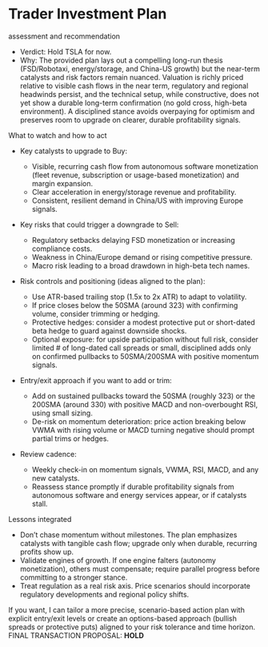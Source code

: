 # Trader Investment Plan

 assessment and recommendation

- Verdict: Hold TSLA for now.
- Why: The provided plan lays out a compelling long-run thesis (FSD/Robotaxi, energy/storage, and China-US growth) but the near-term catalysts and risk factors remain nuanced. Valuation is richly priced relative to visible cash flows in the near term, regulatory and regional headwinds persist, and the technical setup, while constructive, does not yet show a durable long-term confirmation (no gold cross, high-beta environment). A disciplined stance avoids overpaying for optimism and preserves room to upgrade on clearer, durable profitability signals.

What to watch and how to act

- Key catalysts to upgrade to Buy:
  - Visible, recurring cash flow from autonomous software monetization (fleet revenue, subscription or usage-based monetization) and margin expansion.
  - Clear acceleration in energy/storage revenue and profitability.
  - Consistent, resilient demand in China/US with improving Europe signals.

- Key risks that could trigger a downgrade to Sell:
  - Regulatory setbacks delaying FSD monetization or increasing compliance costs.
  - Weakness in China/Europe demand or rising competitive pressure.
  - Macro risk leading to a broad drawdown in high-beta tech names.

- Risk controls and positioning (ideas aligned to the plan):
  - Use ATR-based trailing stop (1.5x to 2x ATR) to adapt to volatility.
  - If price closes below the 50SMA (around 323) with confirming volume, consider trimming or hedging.
  - Protective hedges: consider a modest protective put or short-dated beta hedge to guard against downside shocks.
  - Optional exposure: for upside participation without full risk, consider limited # of long-dated call spreads or small, disciplined adds only on confirmed pullbacks to 50SMA/200SMA with positive momentum signals.

- Entry/exit approach if you want to add or trim:
  - Add on sustained pullbacks toward the 50SMA (roughly 323) or the 200SMA (around 330) with positive MACD and non-overbought RSI, using small sizing.
  - De-risk on momentum deterioration: price action breaking below VWMA with rising volume or MACD turning negative should prompt partial trims or hedges.

- Review cadence:
  - Weekly check-in on momentum signals, VWMA, RSI, MACD, and any new catalysts.
  - Reassess stance promptly if durable profitability signals from autonomous software and energy services appear, or if catalysts stall.

Lessons integrated
- Don’t chase momentum without milestones. The plan emphasizes catalysts with tangible cash flow; upgrade only when durable, recurring profits show up.
- Validate engines of growth. If one engine falters (autonomy monetization), others must compensate; require parallel progress before committing to a stronger stance.
- Treat regulation as a real risk axis. Price scenarios should incorporate regulatory developments and regional policy shifts.

If you want, I can tailor a more precise, scenario-based action plan with explicit entry/exit levels or create an options-based approach (bullish spreads or protective puts) aligned to your risk tolerance and time horizon. FINAL TRANSACTION PROPOSAL: **HOLD**
